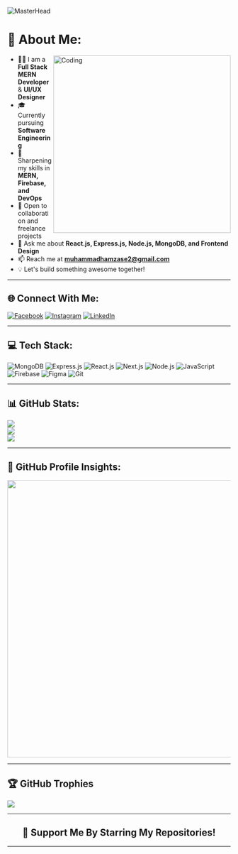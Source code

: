 <!-- MERN Stack Themed Animation Header -->
![MasterHead](https://user-images.githubusercontent.com/122622125/213909013-c2b9ef5c-d5d6-4914-938b-8c52fdfb8dd6.gif)

# 💫 About Me:
<img align="right" alt="Coding" width="400" src="https://user-images.githubusercontent.com/37581959/141803278-86a2df71-ab7c-42b9-9e40-3c9f12172c38.gif">

- 👨‍💻 I am a **Full Stack MERN Developer** & **UI/UX Designer**  
- 🎓 Currently pursuing **Software Engineering**  
- 🌱 Sharpening my skills in **MERN, Firebase, and DevOps**  
- 🤝 Open to collaboration and freelance projects  
- 💬 Ask me about **React.js, Express.js, Node.js, MongoDB, and Frontend Design**  
- 📫 Reach me at **muhammadhamzase2@gmail.com**  
- 💡 Let's build something awesome together!

---

## 🌐 Connect With Me:
[![Facebook](https://img.shields.io/badge/Facebook-%231877F2.svg?logo=Facebook&logoColor=white)](https://www.facebook.com/hamzajatt.jatt.37/) 
[![Instagram](https://img.shields.io/badge/Instagram-%23E4405F.svg?logo=Instagram&logoColor=white)](https://www.instagram.com/hamzajatt610/) 
[![LinkedIn](https://img.shields.io/badge/LinkedIn-%230077B5.svg?logo=linkedin&logoColor=white)](https://www.linkedin.com/in/its-hamza) 

---

## 💻 Tech Stack:
![MongoDB](https://img.shields.io/badge/MongoDB-%2347A248.svg?style=for-the-badge&logo=mongodb&logoColor=white)
![Express.js](https://img.shields.io/badge/Express.js-%23000000.svg?style=for-the-badge&logo=express&logoColor=white)
![React.js](https://img.shields.io/badge/React-%2320232a.svg?style=for-the-badge&logo=react&logoColor=%2361DAFB)
![Next.js](https://img.shields.io/badge/Next.js-%23000000.svg?style=for-the-badge&logo=next.js&logoColor=white)
![Node.js](https://img.shields.io/badge/Node.js-%23339933.svg?style=for-the-badge&logo=node.js&logoColor=white)
![JavaScript](https://img.shields.io/badge/JavaScript-%23F7DF1E.svg?style=for-the-badge&logo=javascript&logoColor=black)
![Firebase](https://img.shields.io/badge/firebase-%23039BE5.svg?style=for-the-badge&logo=firebase)
![Figma](https://img.shields.io/badge/figma-%23F24E1E.svg?style=for-the-badge&logo=figma&logoColor=white)
![Git](https://img.shields.io/badge/git-%23F05033.svg?style=for-the-badge&logo=git&logoColor=white)

---

## 📊 GitHub Stats:
![](https://github-readme-stats.vercel.app/api?username=HamzaSE007&theme=react&hide_border=false&include_all_commits=true&count_private=true)<br/>
![](https://github-readme-streak-stats.herokuapp.com/?user=HamzaSE007&theme=react&hide_border=false)<br/>
![](https://github-readme-stats.vercel.app/api/top-langs/?username=HamzaSE007&theme=react&hide_border=false&layout=compact)

---

## 🧠 GitHub Profile Insights:
<img width="625em" src="https://github-profile-summary-cards.vercel.app/api/cards/profile-details?username=HamzaSE007&theme=react" />

---

## 🏆 GitHub Trophies
![](https://github-profile-trophy.vercel.app/?username=HamzaSE007&theme=darkhub&no-frame=false&no-bg=false&margin-w=4)

---

<h2 align="center">🌟 Support Me By Starring My Repositories!</h2>

---

